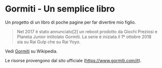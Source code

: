 # Gormiti - Un semplice libro

Un progetto di un libro di poche pagine per far divertire mio figlio.

> Nel 2017 è stato annunciato[2] un reboot prodotto da Giochi Preziosi e Planeta Junior intitolato Gormiti. La serie è iniziata il 1º ottobre 2018 sia su Rai Gulp che su Rai Yoyo.

Vedi [Gormiti](https://it.wikipedia.org/wiki/Gormiti#Serie_animata) su Wikipedia.

Le risorse provengono dal sito ufficiale (https://www.gormiti.com/it).

